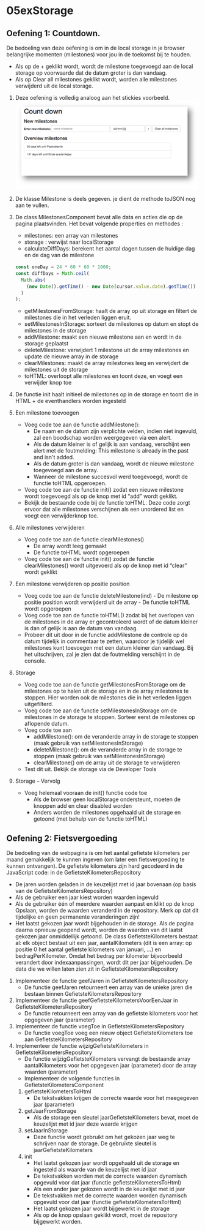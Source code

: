 # 05exStorage

## Oefening 1: Countdown.

De bedoeling van deze oefening is om in de local storage in je browser belangrijke momenten (milestones) voor jou in de toekomst bij te houden.

- Als op de + geklikt wordt, wordt de milestone toegevoegd aan de local storage op voorwaarde dat de datum groter is dan vandaag.
- Als op Clear all milestones geklikt wordt, worden alle milestones verwijderd uit de local storage.

1. Deze oefening is volledig analoog aan het stickies voorbeeld.
   ![countdown1.png](/docs/countdown1.png 'Voorbeeld')
1. De klasse Milestone is deels gegeven. je dient de methode toJSON nog aan te vullen.
1. De class MilestonesComponent bevat alle data en acties die op de pagina plaatsvinden. Het bevat volgende properties en methodes :
   - milestones: een array van milestones
   - storage : verwijst naar localStorage
   - calculateDiffDays: berekent het aantal dagen tussen de huidige dag en de dag van de milestone
   ```javascript
   const oneDay = 24 * 60 * 60 * 1000;
   const diffDays = Math.ceil(
     Math.abs(
       (new Date().getTime() - new Date(cursor.value.date).getTime()) / oneDay
     )
   );
   ```
   - getMilestonesFromStorage: haalt de array op uit storage en filtert de milestones die in het verleden liggen eruit.
   - setMilestonesInStorage: sorteert de milestones op datum en stopt de milestones in de storage
   - addMilestone: maakt een nieuwe milestone aan en wordt in de storage geplaatst
   - deleteMilestone: verwijdert 1 milestone uit de array milestones en update de nieuwe array in de storage
   - clearMilestones: maakt de array milestones leeg en verwijdert de milestones uit de storage
   - toHTML: overloopt alle milestones en toont deze, en voegt een verwijder knop toe
1. De functie init haalt initieel de milestones op in de storage en toont die in HTML + de eventhandlers worden ingesteld
1. Een milestone toevoegen
   - Voeg code toe aan de functie addMilestone():
     - De naam en de datum zijn verplichte velden, indien niet ingevuld, zal een boodschap worden weergegeven via een alert.
     - Als de datum kleiner is of gelijk is aan vandaag, verschijnt een alert met de foutmelding: This milestone is already in the past and isn't added.
     - Als de datum groter is dan vandaag, wordt de nieuwe milestone toegevoegd aan de array.
     - Wanneer de milestone succesvol werd toegevoegd, wordt de functie toHTML opgeroepen.
   - Voeg code toe aan de functie init() zodat een nieuwe milestone wordt toegevoegd als op de knop met id “add” wordt geklikt.
   - Bekijk de bestaande code bij de functie toHTML. Deze code zorgt ervoor dat alle milestones verschijnen als een unordered list en voegt een verwijderknop toe.
1. Alle milestones verwijderen
   - Voeg code toe aan de functie clearMilestones()
     - De array wordt leeg gemaakt
     - De functie toHTML wordt opgeroepen
   - Voeg code toe aan de functie init() zodat de functie clearMilestones() wordt uitgevoerd als op de knop met id “clear” wordt geklikt
1. Een milestone verwijderen op positie position
   - Voeg code toe aan de functie deleteMilestone(ind) - De milestone op positie position wordt verwijderd uit de array - De functie toHTML wordt opgeroepen
   - Voeg code toe aan de functie toHTML() zodat bij het overlopen van de milestones in de array er gecontroleerd wordt of de datum kleiner is dan of gelijk is aan de datum van vandaag.
   - Probeer dit uit door in de functie addMilestone de controle op de datum tijdelijk in commentaar te zetten, waardoor je tijdelijk wel milestones kunt toevoegen met een datum kleiner dan vandaag. Bij het uitschrijven, zal je zien dat de foutmelding verschijnt in de console.
1. Storage

   - Voeg code toe aan de functie getMilestonesFromStorage om de milestones op te halen uit de storage en in de array milestones te stoppen. Hier worden ook de milestones die in het verleden liggen uitgefilterd.
   - Voeg code toe aan de functie setMilestonesInStorage om de milestones in de storage te stoppen. Sorteer eerst de milestones op aflopende datum.
   - Voeg code toe aan
     - addMilestone(): om de veranderde array in de storage te stoppen (maak gebruik van setMilestonesInStorage)
     - deleteMilestone(): om de veranderde array in de storage te stoppen (maak gebruik van setMilestonesInStorage)
     - clearMilestone() om de array uit de storage te verwijderen
   - Test dit uit. Bekijk de storage via de Developer Tools

1. Storage – Vervolg
   - Voeg helemaal vooraan de init() functie code toe
     - Als de browser geen localStorage ondersteunt, moeten de knoppen add en clear disabled worden
     - Anders worden de milestones opgehaald uit de storage en getoond (met behulp van de functie toHTML)

## Oefening 2: Fietsvergoeding

De bedoeling van de webpagina is om het aantal gefietste kilometers per maand gemakkelijk te kunnen ingeven (om later een fietsvergoeding te kunnen ontvangen).
De gefietste kilometers zijn hard gecodeerd in de JavaScript code: in de GefietsteKilometersRepository

- De jaren worden geladen in de keuzelijst met id jaar bovenaan (op basis van de GefietsteKilometersRepository)
- Als de gebruiker een jaar kiest worden waarden ingevuld
- Als de gebruiker één of meerdere waarden aanpast en klikt op de knop Opslaan, worden de waarden veranderd in de repository. Merk op dat dit tijdelijke en geen permanente veranderingen zijn!
- Het laatst gekozen jaar wordt bijgehouden in de storage. Als de pagina daarna opnieuw geopend wordt, worden de waarden van dit laatst gekozen jaar onmiddellijk getoond.
  De class GefietsteKilometers bestaat al: elk object bestaat uit een jaar, aantalKilometers (dit is een array: op positie 0 het aantal gefietste kilometers van januari, …) en bedragPerKilometer. Omdat het bedrag per kilometer bijvoorbeeld verandert door indexaanpassingen, wordt dit per jaar bijgehouden.
  De data die we willen laten zien zit in GefietsteKilometersRepository

1. Implementeer de functie geefJaren in GefietsteKilometersRepository
   - De functie geefJaren retourneert een array van de unieke jaren die bestaan binnen GefietsteKilometersRepository
1. Implementeer de functie geefGefietsteKilometersVoorEenJaar in GefietsteKilometersRepository
   - De functie retourneert een array van de gefietste kilometers voor het opgegeven jaar (parameter)
1. Implementeer de functie voegToe in GefietsteKilometersRepository
   - De functie voegToe voeg een nieuw object GefietsteKilometers toe aan GefietsteKilometersRepository
1. Implementeer de functie wijzigGefietsteKilometers in GefietsteKilometersRepository
   - De functie wijzigGefietsteKilometers vervangt de bestaande array aantalKilometers voor het opgegeven jaar (parameter) door de array waarden (parameter)
   - Implementeer de volgende functies in GefietsteKilometersComponent
   1. gefietsteKilometersToHtml
      - De tekstvakken krijgen de correcte waarde voor het meegegeven jaar (parameter)
   1. getJaarFromStorage
      - Als de storage een sleutel jaarGefietsteKilometers bevat, moet de keuzelijst met id jaar deze waarde krijgen
   1. setJaarInStorage
      - Deze functie wordt gebruikt om het gekozen jaar weg te schrijven naar de storage. De gebruikte sleutel is jaarGefietsteKilometers
   1. init
      - Het laatst gekozen jaar wordt opgehaald uit de storage en ingesteld als waarde van de keuzelijst met id jaar
      - De tekstvakken worden met de correcte waarden dynamisch opgevuld voor dat jaar (functie gefietsteKilometersToHtml)
      - Als een ander jaar gekozen wordt in de keuzelijst met id jaar
      - De tekstvakken met de correcte waarden worden dynamisch opgevuld voor dat jaar (functie gefietsteKilometersToHtml)
      - Het laatst gekozen jaar wordt bijgewerkt in de storage
      - Als op de knop opslaan geklikt wordt, moet de repository bijgewerkt worden.
